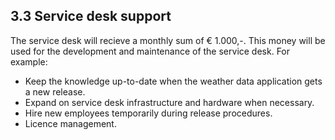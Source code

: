 ## 3.3 Service desk support

The service desk will recieve a monthly sum of € 1.000,-. This money will be used for the development and maintenance of the service desk. For example:
- Keep the knowledge up-to-date when the weather data application gets a new release.
- Expand on service desk infrastructure and hardware when necessary.
- Hire new employees temporarily during release procedures.
- Licence management.

